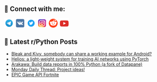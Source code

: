 ## 🔎 Connect with me:
[<img src="https://github.com/bullbesh/bullbesh/blob/main/images/Telegram.png" width="32" height="32" />](https://t.me/bullbesh)
[<img src="https://github.com/bullbesh/bullbesh/blob/main/images/VK.png" width="32" height="32" />](https://vk.com/bullbesh)
[<img src="https://github.com/bullbesh/bullbesh/blob/main/images/Twitter.png" width="32" height="32" />](https://twitter.com/bullbesh1)
[<img src="https://github.com/bullbesh/bullbesh/blob/main/images/Instagram.png" width="32" height="32" />](https://www.instagram.com/bullbesh)
[<img src="https://github.com/bullbesh/bullbesh/blob/main/images/Reddit.png" width="32" height="32" />](https://www.reddit.com/user/bullbesh)
[<img src="https://github.com/bullbesh/bullbesh/blob/main/images/YouTube.png" width="32" height="32" />](https://www.youtube.com/channel/UCtfjRs6uzgq5mfm8S06WTcg)

## 📕 Latest r/Python Posts
<!-- BLOG-POST-LIST:START -->
- [Bleak and Kivy, somebody can share a working example for Android?](https://www.reddit.com/r/Python/comments/1fxx23a/bleak_and_kivy_somebody_can_share_a_working/)
- [Helios: a light-weight system for training AI networks using PyTorch](https://www.reddit.com/r/Python/comments/1fxuqid/helios_a_lightweight_system_for_training_ai/)
- [Arakawa: Build data reports in 100% Python &lpar;a fork of Datapane&rpar;](https://www.reddit.com/r/Python/comments/1fxuqh5/arakawa_build_data_reports_in_100_python_a_fork/)
- [Monday Daily Thread: Project ideas!](https://www.reddit.com/r/Python/comments/1fxukcp/monday_daily_thread_project_ideas/)
- [EPIC Game API Fortnite](https://www.reddit.com/r/Python/comments/1fxmip1/epic_game_api_fortnite/)
<!-- BLOG-POST-LIST:END -->
